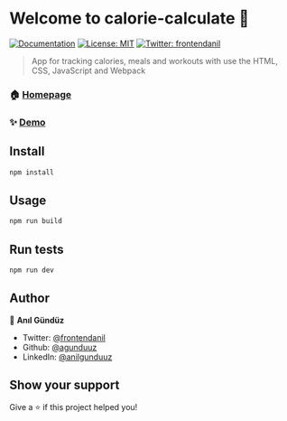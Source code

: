 # Welcome to calorie-calculate 👋
[![Documentation](https://img.shields.io/badge/documentation-yes-brightgreen.svg)](https://github.com/agunduuz/calorie-calculate)
[![License: MIT](https://img.shields.io/badge/License-MIT-yellow.svg)](#)
[![Twitter: frontendanil](https://img.shields.io/twitter/follow/frontendanil.svg?style=social)](https://twitter.com/frontendanil)

> App for tracking calories, meals and workouts with use the HTML, CSS, JavaScript and Webpack

### 🏠 [Homepage](https://aesthetic-rabanadas-7a90fb.netlify.app/)

### ✨ [Demo](https://aesthetic-rabanadas-7a90fb.netlify.app/)

## Install

```sh
npm install
```

## Usage

```sh
npm run build
```

## Run tests

```sh
npm run dev
```

## Author

👤 **Anıl Gündüz**

* Twitter: [@frontendanil](https://twitter.com/frontendanil)
* Github: [@agunduuz](https://github.com/agunduuz)
* LinkedIn: [@anilgunduuz](https://linkedin.com/in/anilgunduuz)

## Show your support

Give a ⭐️ if this project helped you!


